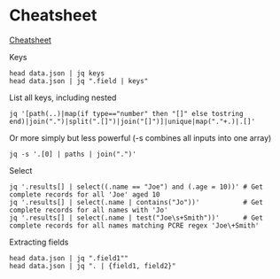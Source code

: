Cheatsheet
==========

[Cheatsheet](https://lzone.de/cheat-sheet/jq)

Keys

    head data.json | jq keys
    head data.json | jq ".field | keys"

List all keys, including nested

    jq '[path(..)|map(if type=="number" then "[]" else tostring end)|join(".")|split(".[]")|join("[]")]|unique|map("."+.)|.[]'

Or more simply but less powerful (-s combines all inputs into one array)

    jq -s '.[0] | paths | join(".")'

Select

    jq '.results[] | select((.name == "Joe") and (.age = 10))' # Get complete records for all 'Joe' aged 10
    jq '.results[] | select(.name | contains("Jo"))'           # Get complete records for all names with 'Jo'
    jq '.results[] | select(.name | test("Joe\s+Smith"))'      # Get complete records for all names matching PCRE regex 'Joe\+Smith'

Extracting fields

    head data.json | jq ".field1""
    head data.json | jq ". | {field1, field2}"
